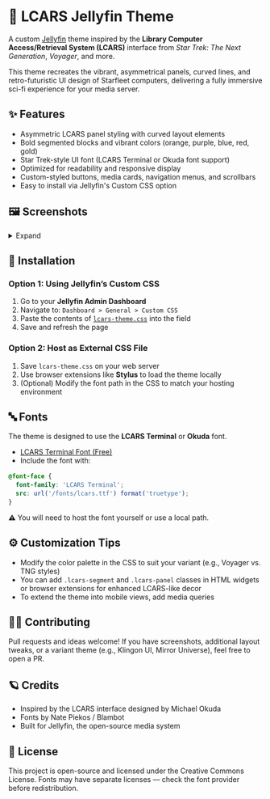 # 🖖 LCARS Jellyfin Theme

A custom [Jellyfin](https://jellyfin.org) theme inspired by the **Library Computer Access/Retrieval System (LCARS)** interface from *Star Trek: The Next Generation*, *Voyager*, and more.

This theme recreates the vibrant, asymmetrical panels, curved lines, and retro-futuristic UI design of Starfleet computers, delivering a fully immersive sci-fi experience for your media server.

## ✨ Features

- Asymmetric LCARS panel styling with curved layout elements  
- Bold segmented blocks and vibrant colors (orange, purple, blue, red, gold)  
- Star Trek-style UI font (LCARS Terminal or Okuda font support)  
- Optimized for readability and responsive display  
- Custom-styled buttons, media cards, navigation menus, and scrollbars  
- Easy to install via Jellyfin's Custom CSS option

## 🖼️ Screenshots

<details>
  <summary>Expand</summary>
  <br/>

  <img src="./assets/Screenshot1.png" />
</details>

## 🎨 Installation

### Option 1: Using Jellyfin’s Custom CSS

1. Go to your **Jellyfin Admin Dashboard**
2. Navigate to: `Dashboard > General > Custom CSS`
3. Paste the contents of [`lcars-theme.css`](./lcars-theme.css) into the field
4. Save and refresh the page

### Option 2: Host as External CSS File

1. Save `lcars-theme.css` on your web server
2. Use browser extensions like **Stylus** to load the theme locally  
3. (Optional) Modify the font path in the CSS to match your hosting environment

## 🔤 Fonts

The theme is designed to use the **LCARS Terminal** or **Okuda** font.

- [LCARS Terminal Font (Free)](https://github.com/remixz/trekkie/blob/master/resources/fonts/LCARS.ttf)
- Include the font with:

```css
@font-face {
  font-family: 'LCARS Terminal';
  src: url('/fonts/lcars.ttf') format('truetype');
}
```

⚠️ You will need to host the font yourself or use a local path.

## ⚙️ Customization Tips

- Modify the color palette in the CSS to suit your variant (e.g., Voyager vs. TNG styles)
- You can add `.lcars-segment` and `.lcars-panel` classes in HTML widgets or browser extensions for enhanced LCARS-like decor
- To extend the theme into mobile views, add media queries

## 🧑‍💻 Contributing
Pull requests and ideas welcome! If you have screenshots, additional layout tweaks, or a variant theme (e.g., Klingon UI, Mirror Universe), feel free to open a PR.

## 🪐 Credits

- Inspired by the LCARS interface designed by Michael Okuda
- Fonts by Nate Piekos / Blambot
- Built for Jellyfin, the open-source media system

## 📜 License

This project is open-source and licensed under the Creative Commons License.
Fonts may have separate licenses — check the font provider before redistribution.

